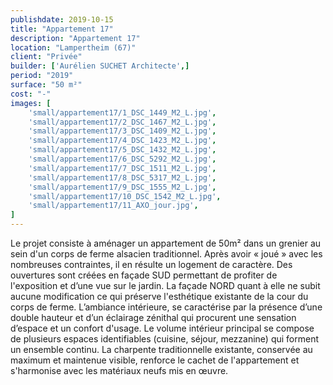 ```yaml
---
publishdate: 2019-10-15
title: "Appartement 17"
description: "Appartement 17"
location: "Lampertheim (67)"
client: "Privée"
builder: ['Aurélien SUCHET Architecte',]
period: "2019"
surface: "50 m²"
cost: "-"
images: [
    'small/appartement17/1_DSC_1449_M2_L.jpg',
    'small/appartement17/2_DSC_1467_M2_L.jpg',
    'small/appartement17/3_DSC_1409_M2_L.jpg',
    'small/appartement17/4_DSC_1423_M2_L.jpg',
    'small/appartement17/5_DSC_1432_M2_L.jpg',
    'small/appartement17/6_DSC_5292_M2_L.jpg',
    'small/appartement17/7_DSC_1511_M2_L.jpg',
    'small/appartement17/8_DSC_5317_M2_L.jpg',
    'small/appartement17/9_DSC_1555_M2_L.jpg',
    'small/appartement17/10_DSC_1542_M2_L.jpg',
    'small/appartement17/11_AXO_jour.jpg',
]
---
```

Le projet consiste à aménager un appartement de 50m² dans un grenier au sein d'un corps de ferme alsacien traditionnel. Après avoir « joué » avec les nombreuses contraintes, il en résulte un logement de caractère. Des ouvertures sont créées en façade SUD permettant de profiter de l'exposition et d’une vue sur le jardin. La façade NORD quant à elle ne subit aucune modification ce qui préserve l'esthétique existante de la cour du corps de ferme. L’ambiance intérieure, se caractérise par la présence d’une double hauteur et d’un éclairage zénithal qui procurent une sensation d’espace et un confort d'usage. Le volume intérieur principal se compose de plusieurs espaces identifiables (cuisine, séjour, mezzanine) qui forment un ensemble continu. La charpente traditionnelle existante, conservée au maximum et maintenue visible, renforce le cachet de l'appartement et s'harmonise avec les matériaux neufs mis en œuvre.